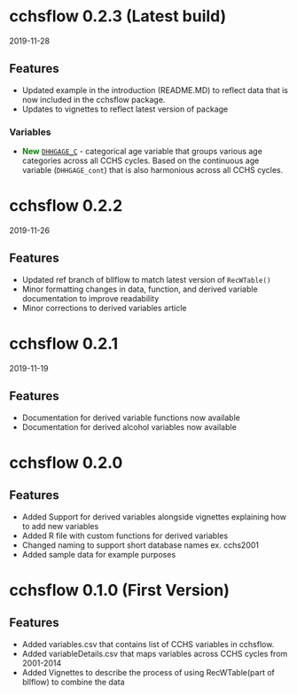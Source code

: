 # cchsflow 0.2.3 (Latest build) 
2019-11-28

## Features

- Updated example in the introduction (README.MD) to reflect data that is now included in the cchsflow package.
- Updates to vignettes to reflect latest version of package

### Variables

-  <font color="green">**New**</font> [`DHHGAGE_C`](reference/DHHGAGE_cat_fun.html) - categorical age variable that groups various age categories across all CCHS cycles. Based on the continuous age variable (`DHHGAGE_cont`) that is also harmonious across all CCHS cycles.

# cchsflow 0.2.2 

2019-11-26

## Features

- Updated ref branch of bllflow to match latest version of `RecWTable()`
- Minor formatting changes in data, function, and derived variable documentation to improve 
  readability
- Minor corrections to derived variables article

# cchsflow 0.2.1 

2019-11-19

## Features

- Documentation for derived variable functions now available
- Documentation for derived alcohol variables now available

# cchsflow 0.2.0 

## Features 

- Added Support for derived variables alongside vignettes explaining how to add new variables
- Added R file with custom functions for derived variables
- Changed naming to support short database names ex. cchs2001
- Added sample data for example purposes

# cchsflow 0.1.0 (First Version)

## Features

- Added variables.csv that contains list of CCHS variables in cchsflow.
- Added variableDetails.csv that maps variables across CCHS cycles from 2001-2014 
- Added Vignettes to describe the process of using RecWTable(part of bllflow) to combine the data

